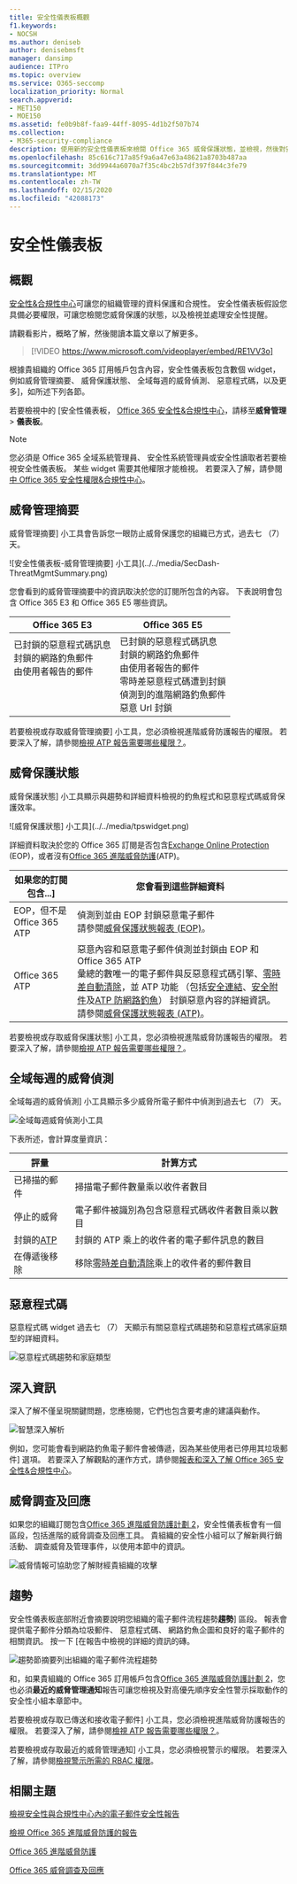 ```yaml
---
title: 安全性儀表板概觀
f1.keywords:
- NOCSH
ms.author: deniseb
author: denisebmsft
manager: dansimp
audience: ITPro
ms.topic: overview
ms.service: O365-seccomp
localization_priority: Normal
search.appverid:
- MET150
- MOE150
ms.assetid: fe0b9b8f-faa9-44ff-8095-4d1b2f507b74
ms.collection:
- M365-security-compliance
description: 使用新的安全性儀表板來檢閱 Office 365 威脅保護狀態，並檢視，然後對安全性提醒。
ms.openlocfilehash: 85c616c717a85f9a6a47e63a48621a8703b487aa
ms.sourcegitcommit: 3dd9944a6070a7f35c4bc2b57df397f844c3fe79
ms.translationtype: MT
ms.contentlocale: zh-TW
ms.lasthandoff: 02/15/2020
ms.locfileid: "42088173"
---
```

# <a name="security-dashboard"></a>安全性儀表板

## <a name="overview"></a>概觀

[安全性&amp;合規性中心](../../compliance/go-to-the-securitycompliance-center.md)可讓您的組織管理的資料保護和合規性。 安全性儀表板假設您具備必要權限，可讓您檢閱您威脅保護的狀態，以及檢視並處理安全性提醒。 
  
請觀看影片，概略了解，然後閱讀本篇文章以了解更多。
  
> [!VIDEO https://www.microsoft.com/videoplayer/embed/RE1VV3o]
  
根據貴組織的 Office 365 訂用帳戶包含內容，安全性儀表板包含數個 widget，例如威脅管理摘要、 威脅保護狀態、 全域每週的威脅偵測、 惡意程式碼，以及更多]，如所述下列各節。
  
若要檢視中的 [安全性儀表板， [Office 365 安全性&amp;合規性中心](../../compliance/go-to-the-securitycompliance-center.md)，請移至**威脅管理** \> **儀表板**。
  
> [!NOTE]
> 您必須是 Office 365 全域系統管理員、 安全性系統管理員或安全性讀取者若要檢視安全性儀表板。 某些 widget 需要其他權限才能檢視。 若要深入了解，請參閱[中 Office 365 安全性權限&amp;合規性中心](permissions-in-the-security-and-compliance-center.md)。 
  
## <a name="threat-management-summary"></a>威脅管理摘要

威脅管理摘要] 小工具會告訴您一眼防止威脅保護您的組織已方式，過去七 （7） 天。

![安全性儀表板-威脅管理摘要] 小工具](../../media/SecDash-ThreatMgmtSummary.png)

您會看到的威脅管理摘要中的資訊取決於您的訂閱所包含的內容。 下表說明會包含 Office 365 E3 和 Office 365 E5 哪些資訊。


|Office 365 E3  |Office 365 E5  |
|---------|---------|
|已封鎖的惡意程式碼訊息<br/>封鎖的網路釣魚郵件<br>由使用者報告的郵件<br><br><br><br> |已封鎖的惡意程式碼訊息<br>封鎖的網路釣魚郵件<br>由使用者報告的郵件<br>零時差惡意程式碼遭到封鎖<br>偵測到的進階網路釣魚郵件<br>惡意 Url 封鎖 |

若要檢視或存取威脅管理摘要] 小工具，您必須檢視進階威脅防護報告的權限。 若要深入了解，請參閱[檢視 ATP 報告需要哪些權限？](view-reports-for-atp.md#what-permissions-are-needed-to-view-the-atp-reports)。 

## <a name="threat-protection-status"></a>威脅保護狀態

威脅保護狀態] 小工具顯示與趨勢和詳細資料檢視的釣魚程式和惡意程式碼威脅保護效率。 

![威脅保護狀態] 小工具](../../media/tpswidget.png)

詳細資料取決於您的 Office 365 訂閱是否包含[Exchange Online Protection](exchange-online-protection-eop.md) (EOP)，或者沒有[Office 365 進階威脅防護](office-365-atp.md)(ATP)。


|如果您的訂閱包含...] |您會看到這些詳細資料 |
|---------|---------|
|EOP，但不是 Office 365 ATP     |偵測到並由 EOP 封鎖惡意電子郵件<br> 請參閱[威脅保護狀態報表 (EOP)](view-email-security-reports.md#threat-protection-status-report)。| 
|Office 365 ATP |惡意內容和惡意電子郵件偵測並封鎖由 EOP 和 Office 365 ATP<br>彙總的數唯一的電子郵件與反惡意程式碼引擎、[零時差自動清除](zero-hour-auto-purge.md)，並 ATP 功能 （包括[安全連結](atp-safe-links.md)、[安全附件](atp-safe-attachments.md)及[ATP 防網路釣魚](atp-anti-phishing.md)） 封鎖惡意內容的詳細資訊。<br>請參閱[威脅保護狀態報表 (ATP)](view-reports-for-atp.md#threat-protection-status-report)。 | 

若要檢視或存取威脅保護狀態] 小工具，您必須檢視進階威脅防護報告的權限。 若要深入了解，請參閱[檢視 ATP 報告需要哪些權限？](view-reports-for-atp.md#what-permissions-are-needed-to-view-the-atp-reports)。 

## <a name="global-weekly-threat-detections"></a>全域每週的威脅偵測
 
全域每週的威脅偵測] 小工具顯示多少威脅所電子郵件中偵測到過去七 （7） 天。

![全域每週威脅偵測小工具](../../media/globalweeklythreatdetections.png)

下表所述，會計算度量資訊：

|評量  |計算方式  |
|---------|---------|
|已掃描的郵件 |掃描電子郵件數量乘以收件者數目 |
|停止的威脅  |電子郵件被識別為包含惡意程式碼收件者數目乘以數目 |
|封鎖的[ATP](office-365-atp.md) |封鎖的 ATP 乘上的收件者的電子郵件訊息的數目 |
|在傳遞後移除 |移除[零時差自動清除](zero-hour-auto-purge.md)乘上的收件者的郵件數目 |

## <a name="malware"></a>惡意程式碼

惡意程式碼 widget 過去七 （7） 天顯示有關惡意程式碼趨勢和惡意程式碼家庭類型的詳細資料。

![惡意程式碼趨勢和家庭類型](../../media/malwarewidgetatpe5.png)
 
## <a name="insights"></a>深入資訊

深入了解不僅呈現關鍵問題，您應檢閱，它們也包含要考慮的建議與動作。 

![智慧深入解析](../../media/smartinsights.png)

例如，您可能會看到網路釣魚電子郵件會被傳遞，因為某些使用者已停用其垃圾郵件] 選項。 若要深入了解觀點的運作方式，請參閱[報表和深入了解 Office 365 安全性&amp;合規性中心](reports-and-insights-in-security-and-compliance.md)。
  
## <a name="threat-investigation-and-response"></a>威脅調查及回應

如果您的組織訂閱包含[Office 365 進階威脅防護計劃 2](office-365-ti.md)，安全性儀表板會有一個區段，包括進階的威脅調查及回應工具。 貴組織的安全性小組可以了解新興行銷活動、 調查威脅及管理事件，以使用本節中的資訊。 
  
![威脅情報可協助您了解財經貴組織的攻擊](../../media/threatintelwidget.png)
  
  
## <a name="trends"></a>趨勢

安全性儀表板底部附近會摘要說明您組織的電子郵件流程趨勢**趨勢**] 區段。 報表會提供電子郵件分類為垃圾郵件、 惡意程式碼、 網路釣魚企圖和良好的電子郵件的相關資訊。 按一下 [在報告中檢視的詳細的資訊的磚。 
  
![趨勢節摘要列出組織的電子郵件流程趨勢](../../media/trends.png)
  
和，如果貴組織的 Office 365 訂用帳戶包含[Office 365 進階威脅防護計劃 2](office-365-ti.md)，您也必須**最近的威脅管理通知**報告可讓您檢視及對高優先順序安全性警示採取動作的安全性小組本章節中。 

若要檢視或存取已傳送和接收電子郵件] 小工具，您必須檢視進階威脅防護報告的權限。 若要深入了解，請參閱[檢視 ATP 報告需要哪些權限？](view-reports-for-atp.md#what-permissions-are-needed-to-view-the-atp-reports)。 

若要檢視或存取最近的威脅管理通知] 小工具，您必須檢視警示的權限。 若要深入了解，請參閱[檢視警示所需的 RBAC 權限](../../compliance/alert-policies.md#rbac-permissions-required-to-view-alerts)。
  
## <a name="related-topics"></a>相關主題

[檢視安全性與合規性中心內的電子郵件安全性報告](view-email-security-reports.md)
  
[檢視 Office 365 進階威脅防護的報告](view-reports-for-atp.md)
  
[Office 365 進階威脅防護](office-365-atp.md)
  
[Office 365 威脅調查及回應](office-365-ti.md)
  

